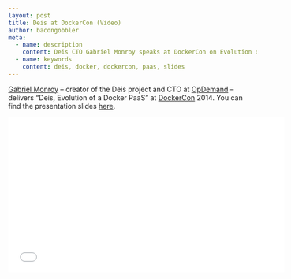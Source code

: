 ```yaml
---
layout: post
title: Deis at DockerCon (Video)
author: bacongobbler
meta:
  - name: description
    content: Deis CTO Gabriel Monroy speaks at DockerCon on Evolution of a Docker PAAS
  - name: keywords
    content: deis, docker, dockercon, paas, slides
---
```


[Gabriel Monroy][gabrtv] – creator of the Deis project and CTO at [OpDemand][opdemand] –
delivers “Deis, Evolution of a Docker PaaS” at [DockerCon][dockercon] 2014. You can find
the presentation slides [here][slides].

<iframe width="560" height="315" src="//www.youtube.com/embed/GnIsmNN1sVA" frameborder="0" allowfullscreen></iframe>


[dockercon]: http://www.dockercon.com/
[gabrtv]: https://twitter.com/gabrtv
[opdemand]: http://opdemand.com
[slides]: http://gabrtv.github.io/deis-dockercon-2014/
